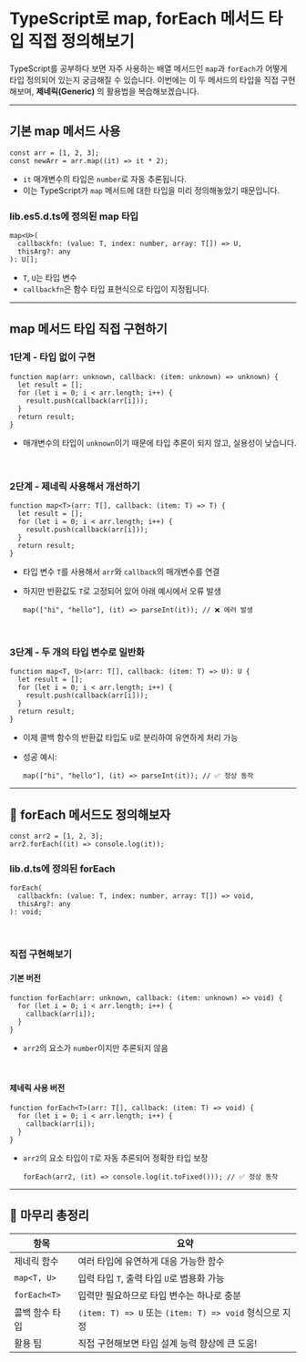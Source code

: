 # TypeScript로 map, forEach 메서드 타입 직접 정의해보기

TypeScript를 공부하다 보면 자주 사용하는 배열 메서드인 `map`과 `forEach`가 어떻게 타입 정의되어 있는지 궁금해질 수 있습니다. 이번에는 이 두 메서드의 타입을 직접 구현해보며, **제네릭(Generic)** 의 활용법을 복습해보겠습니다.

---

## 기본 map 메서드 사용

```tsx
const arr = [1, 2, 3];
const newArr = arr.map((it) => it * 2);
```

* `it` 매개변수의 타입은 `number`로 자동 추론됩니다.
* 이는 TypeScript가 `map` 메서드에 대한 타입을 미리 정의해놓았기 때문입니다.



### lib.es5.d.ts에 정의된 map 타입

```tsx
map<U>(
  callbackfn: (value: T, index: number, array: T[]) => U,
  thisArg?: any
): U[];
```

* `T`, `U`는 타입 변수
* `callbackfn`은 함수 타입 표현식으로 타입이 지정됩니다.

---

## map 메서드 타입 직접 구현하기

### 1단계 - 타입 없이 구현

```tsx
function map(arr: unknown, callback: (item: unknown) => unknown) {
  let result = [];
  for (let i = 0; i < arr.length; i++) {
    result.push(callback(arr[i]));
  }
  return result;
}
```

* 매개변수의 타입이 `unknown`이기 때문에 타입 추론이 되지 않고, 실용성이 낮습니다.

<br />

### 2단계 - 제네릭 사용해서 개선하기

```tsx
function map<T>(arr: T[], callback: (item: T) => T) {
  let result = [];
  for (let i = 0; i < arr.length; i++) {
    result.push(callback(arr[i]));
  }
  return result;
}
```

* 타입 변수 `T`를 사용해서 `arr`와 `callback`의 매개변수를 연결
* 하지만 반환값도 `T`로 고정되어 있어 아래 예시에서 오류 발생

  ```tsx
  map(["hi", "hello"], (it) => parseInt(it)); // ❌ 에러 발생
  ```

<br />

### 3단계 - 두 개의 타입 변수로 일반화

```tsx
function map<T, U>(arr: T[], callback: (item: T) => U): U {
  let result = [];
  for (let i = 0; i < arr.length; i++) {
    result.push(callback(arr[i]));
  }
  return result;
}
```

* 이제 콜백 함수의 반환값 타입도 `U`로 분리하여 유연하게 처리 가능
* 성공 예시:
  
  ```tsx
  map(["hi", "hello"], (it) => parseInt(it)); // ✅ 정상 동작
  ```

---

## 🔁 forEach 메서드도 정의해보자

```tsx
const arr2 = [1, 2, 3];
arr2.forEach((it) => console.log(it));
```

### lib.d.ts에 정의된 forEach

```tsx
forEach(
  callbackfn: (value: T, index: number, array: T[]) => void,
  thisArg?: any
): void;
```

<br />

### 직접 구현해보기

#### 기본 버전

```tsx
function forEach(arr: unknown, callback: (item: unknown) => void) {
  for (let i = 0; i < arr.length; i++) {
    callback(arr[i]);
  }
}
```

* `arr2`의 요소가 `number`이지만 추론되지 않음

<br />

#### 제네릭 사용 버전

```tsx
function forEach<T>(arr: T[], callback: (item: T) => void) {
  for (let i = 0; i < arr.length; i++) {
    callback(arr[i]);
  }
}
```

* `arr2`의 요소 타입이 `T`로 자동 추론되어 정확한 타입 보장

  ```tsx
  forEach(arr2, (it) => console.log(it.toFixed())); // ✅ 정상 동작
  ```

---

## 🧠 마무리 총정리

| 항목           | 요약                                              |
| ------------ | ----------------------------------------------- |
| 제네릭 함수       | 여러 타입에 유연하게 대응 가능한 함수                           |
| `map<T, U>`  | 입력 타입 `T`, 출력 타입 `U`로 범용화 가능                    |
| `forEach<T>` | 입력만 필요하므로 타입 변수는 하나로 충분                         |
| 콜백 함수 타입     | `(item: T) => U` 또는 `(item: T) => void` 형식으로 지정 |
| 활용 팁         | 직접 구현해보면 타입 설계 능력 향상에 큰 도움!                     |

